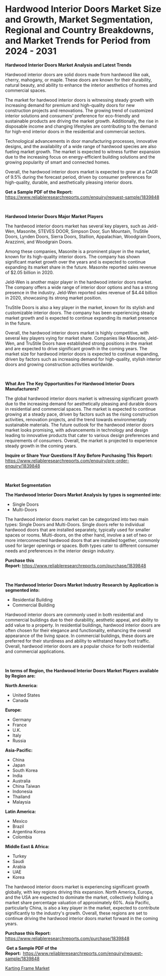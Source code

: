 <p><h1>Hardwood Interior Doors Market Size and Growth, Market Segmentation, Regional and Country Breakdowns, and Market Trends for Period from 2024 -  2031</h1></p><p><strong>Hardwood Interior Doors Market Analysis and Latest Trends</strong></p>
<p><p>Hardwood interior doors are solid doors made from hardwood like oak, cherry, mahogany, or maple. These doors are known for their durability, natural beauty, and ability to enhance the interior aesthetics of homes and commercial spaces.</p><p>The market for hardwood interior doors is witnessing steady growth with increasing demand for premium and high-quality doors for new construction projects and renovations. The growing trend of customized interior solutions and consumers' preference for eco-friendly and sustainable products are driving the market growth. Additionally, the rise in disposable income and changing lifestyles are contributing to the demand for high-end interior doors in the residential and commercial sectors.</p><p>Technological advancements in door manufacturing processes, innovative designs, and the availability of a wide range of hardwood species are also fueling market growth. The market is expected to witness further expansion due to the increasing focus on energy-efficient building solutions and the growing popularity of smart and connected homes.</p><p>Overall, the hardwood interior doors market is expected to grow at a CAGR of 9.5% during the forecast period, driven by consumer preferences for high-quality, durable, and aesthetically pleasing interior doors.</p></p>
<p><strong>Get a Sample PDF of the Report:&nbsp;</strong> <a href="https://www.reliableresearchreports.com/enquiry/request-sample/1839848">https://www.reliableresearchreports.com/enquiry/request-sample/1839848</a></p>
<p>&nbsp;</p>
<p><strong>Hardwood Interior Doors Major Market Players</strong></p>
<p><p>The hardwood interior doors market has several key players, such as Jeld-Wen, Masonite, STEVES DOOR, Simpson Door, Sun Mountain, TruStile Doors, Lynden Doors, Sierra Doors, Stallion, Appalachian, Woodgrain Doors, Arazzinni, and Woodgrain Doors.</p><p>Among these companies, Masonite is a prominent player in the market, known for its high-quality interior doors. The company has shown significant market growth over the years and is expected to continue expanding its market share in the future. Masonite reported sales revenue of $2.05 billion in 2020.</p><p>Jeld-Wen is another major player in the hardwood interior doors market. The company offers a wide range of interior door options and has a strong presence in the industry. Jeld-Wen reported sales revenue of $4.44 billion in 2020, showcasing its strong market position.</p><p>TruStile Doors is also a key player in the market, known for its stylish and customizable interior doors. The company has been experiencing steady market growth and is expected to continue expanding its market presence in the future.</p><p>Overall, the hardwood interior doors market is highly competitive, with several key players vying for market share. Companies like Masonite, Jeld-Wen, and TruStile Doors have established strong positions in the market and are expected to drive significant growth in the coming years. The market size for hardwood interior doors is expected to continue expanding, driven by factors such as increasing demand for high-quality, stylish interior doors and growing construction activities worldwide.</p></p>
<p>&nbsp;</p>
<p><strong>What Are The Key Opportunities For Hardwood Interior Doors Manufacturers?</strong></p>
<p><p>The global hardwood interior doors market is witnessing significant growth due to the increasing demand for aesthetically pleasing and durable doors in residential and commercial spaces. The market is expected to continue growing at a steady pace, driven by factors such as the rising construction activities, renovation projects, and the trend towards environmentally sustainable materials. The future outlook for the hardwood interior doors market looks promising, with advancements in technology and design leading to innovative products that cater to various design preferences and requirements of consumers. Overall, the market is projected to experience steady growth in the coming years.</p></p>
<p><strong>Inquire or Share Your Questions If Any Before Purchasing This Report:</strong> <a href="https://www.reliableresearchreports.com/enquiry/pre-order-enquiry/1839848">https://www.reliableresearchreports.com/enquiry/pre-order-enquiry/1839848</a></p>
<p>&nbsp;</p>
<p><strong>Market Segmentation</strong></p>
<p><strong>The Hardwood Interior Doors Market Analysis by types is segmented into:</strong></p>
<p><ul><li>Single Doors</li><li>Multi-Doors</li></ul></p>
<p><p>The hardwood interior doors market can be categorized into two main types: Single Doors and Multi-Doors. Single doors refer to individual hardwood doors that are installed separately, typically used for smaller spaces or rooms. Multi-doors, on the other hand, involve a set of two or more interconnected hardwood doors that are installed together, commonly used for larger openings or spaces. Both types cater to different consumer needs and preferences in the interior design industry.</p></p>
<p><strong>Purchase this Report:&nbsp;</strong><a href="https://www.reliableresearchreports.com/purchase/1839848">https://www.reliableresearchreports.com/purchase/1839848</a></p>
<p>&nbsp;</p>
<p><strong>The Hardwood Interior Doors Market Industry Research by Application is segmented into:</strong></p>
<p><ul><li>Residential Building</li><li>Commercial Building</li></ul></p>
<p><p>Hardwood interior doors are commonly used in both residential and commercial buildings due to their durability, aesthetic appeal, and ability to add value to a property. In residential buildings, hardwood interior doors are often chosen for their elegance and functionality, enhancing the overall appearance of the living space. In commercial buildings, these doors are preferred for their sturdiness and ability to withstand heavy foot traffic. Overall, hardwood interior doors are a popular choice for both residential and commercial applications.</p></p>
<p>&nbsp;</p>
<p><strong>In terms of Region, the Hardwood Interior Doors Market Players available by Region are:</strong></p>
<p>
    <p> <strong> North America: </strong>
        <ul>
            <li>United States</li>
            <li>Canada</li>
        </ul>
        </p> 
    <p> <strong> Europe: </strong>
        <ul>
            <li>Germany</li>
            <li>France</li>
            <li>U.K.</li>
            <li>Italy</li>
            <li>Russia</li>
        </ul>
        </p> 
    <p> <strong> Asia-Pacific: </strong>
        <ul>
            <li>China</li>
            <li>Japan</li>
            <li>South Korea</li>
            <li>India</li>
            <li>Australia</li>
            <li>China Taiwan</li>
            <li>Indonesia</li>
            <li>Thailand</li>
            <li>Malaysia</li>
        </ul>
        </p> 
    <p> <strong> Latin America: </strong>
        <ul>
            <li>Mexico</li>
            <li>Brazil</li>
            <li>Argentina Korea</li>
            <li>Colombia</li>
        </ul>
        </p> 
    <p> <strong> Middle East & Africa: </strong>
        <ul>
            <li>Turkey</li>
            <li>Saudi</li>
            <li>Arabia</li>
            <li>UAE</li>
            <li>Korea</li>
        </ul>
    </p>
    </p>
<p><p>The hardwood interior doors market is experiencing significant growth globally, with key regions driving this expansion. North America, Europe, and the USA are expected to dominate the market, collectively holding a market share percentage valuation of approximately 60%. Asia Pacific, particularly China, is also a key player in the market, expected to contribute significantly to the industry's growth. Overall, these regions are set to continue driving the hardwood interior doors market forward in the coming years.</p></p>
<p><strong>Purchase this Report: </strong><a href="https://www.reliableresearchreports.com/purchase/1839848">https://www.reliableresearchreports.com/purchase/1839848</a></p>
<p>&nbsp;<strong>Get a Sample PDF of the Report:&nbsp;&nbsp;</strong><a href="https://www.reliableresearchreports.com/enquiry/request-sample/1839848">https://www.reliableresearchreports.com/enquiry/request-sample/1839848</a></p>
<p><strong></strong></p>
<p><p><a href="https://carnation-joke-41f.notion.site/Karting-Frame-Market-Size-and-Growth-Market-Segmentation-Regional-and-Country-Breakdowns-and-Mark-a59e0b5c7bd243878be33a283697a06b">Karting Frame Market</a></p></p>
